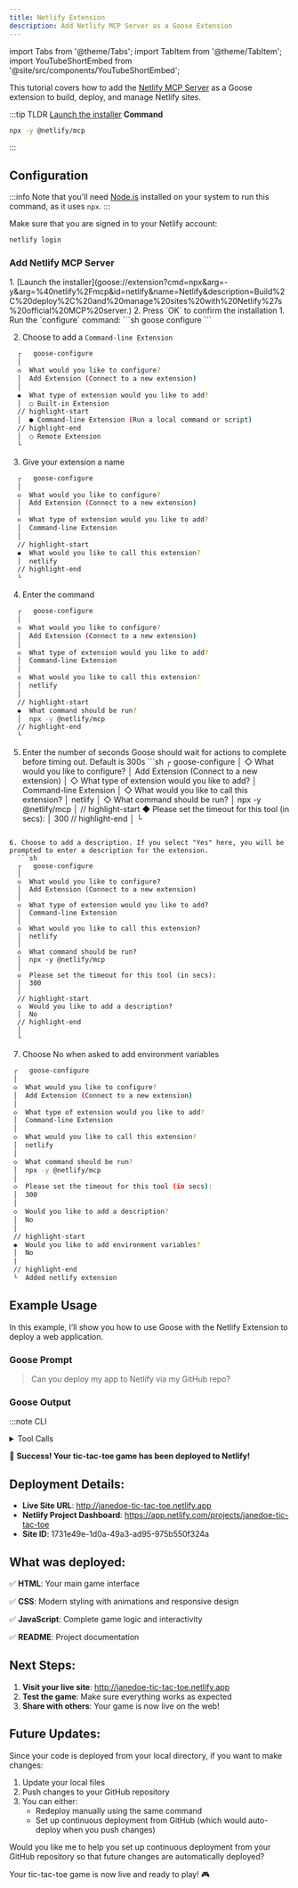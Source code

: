 ```yaml
---
title: Netlify Extension
description: Add Netlify MCP Server as a Goose Extension
---
```


import Tabs from '@theme/Tabs';
import TabItem from '@theme/TabItem';
import YouTubeShortEmbed from '@site/src/components/YouTubeShortEmbed';

<!-- <YouTubeShortEmbed videoUrl="https://www.youtube.com/embed/izoQatKtJ2I" /> -->

This tutorial covers how to add the [Netlify MCP Server](https://github.com/netlify/netlify-mcp) as a Goose extension to build, deploy, and manage Netlify sites.

:::tip TLDR
<Tabs groupId="interface">
  <TabItem value="ui" label="Goose Desktop" default>
  [Launch the installer](goose://extension?cmd=npx&arg=-y&arg=%40netlify%2Fmcp&id=netlify&name=Netlify&description=Build%2C%20deploy%2C%20and%20manage%20sites%20with%20Netlify%27s%20official%20MCP%20server.)
  </TabItem>
  <TabItem value="cli" label="Goose CLI">
  **Command**
  ```sh
  npx -y @netlify/mcp
  ```
  </TabItem>
</Tabs>
:::

## Configuration

:::info
Note that you'll need [Node.js](https://nodejs.org/) installed on your system to run this command, as it uses `npx`.
:::

Make sure that you are signed in to your Netlify account:

```bash
netlify login
```

### Add Netlify MCP Server

<Tabs groupId="interface">
  <TabItem value="ui" label="Goose Desktop" default>
  1. [Launch the installer](goose://extension?cmd=npx&arg=-y&arg=%40netlify%2Fmcp&id=netlify&name=Netlify&description=Build%2C%20deploy%2C%20and%20manage%20sites%20with%20Netlify%27s%20official%20MCP%20server.)
  2. Press `OK` to confirm the installation
  </TabItem>
  <TabItem value="cli" label="Goose CLI">
  1. Run the `configure` command:
  ```sh
  goose configure
  ```

  2. Choose to add a `Command-line Extension`
  ```sh
    ┌   goose-configure 
    │
    ◇  What would you like to configure?
    │  Add Extension (Connect to a new extension) 
    │
    ◆  What type of extension would you like to add?
    │  ○ Built-in Extension 
    // highlight-start    
    │  ● Command-line Extension (Run a local command or script)
    // highlight-end    
    │  ○ Remote Extension 
    └ 
  ```

  3. Give your extension a name
  ```sh
    ┌   goose-configure 
    │
    ◇  What would you like to configure?
    │  Add Extension (Connect to a new extension) 
    │
    ◇  What type of extension would you like to add?
    │  Command-line Extension 
    │
    // highlight-start
    ◆  What would you like to call this extension?
    │  netlify
    // highlight-end
    └ 
  ```

  4. Enter the command
  ```sh
    ┌   goose-configure 
    │
    ◇  What would you like to configure?
    │  Add Extension (Connect to a new extension) 
    │
    ◇  What type of extension would you like to add?
    │  Command-line Extension 
    │
    ◇  What would you like to call this extension?
    │  netlify
    │
    // highlight-start
    ◆  What command should be run?
    │  npx -y @netlify/mcp
    // highlight-end
    └ 
  ```  

  5. Enter the number of seconds Goose should wait for actions to complete before timing out. Default is 300s
    ```sh
    ┌   goose-configure 
    │
    ◇  What would you like to configure?
    │  Add Extension (Connect to a new extension) 
    │
    ◇  What type of extension would you like to add?
    │  Command-line Extension 
    │
    ◇  What would you like to call this extension?
    │  netlify
    │
    ◇  What command should be run?
    │  npx -y @netlify/mcp
    │
    // highlight-start
    ◆  Please set the timeout for this tool (in secs):
    │  300
    // highlight-end
    │
    └ 
  ``` 

  6. Choose to add a description. If you select "Yes" here, you will be prompted to enter a description for the extension.
    ```sh
    ┌   goose-configure 
    │
    ◇  What would you like to configure?
    │  Add Extension (Connect to a new extension) 
    │
    ◇  What type of extension would you like to add?
    │  Command-line Extension 
    │
    ◇  What would you like to call this extension?
    │  netlify
    │
    ◇  What command should be run?
    │  npx -y @netlify/mcp
    │
    ◇  Please set the timeout for this tool (in secs):
    │  300
    │
    // highlight-start
    ◇  Would you like to add a description?
    │  No
    // highlight-end
    │
    └ 
  ```
  
  7. Choose No when asked to add environment variables

   ```sh
    ┌   goose-configure 
    │
    ◇  What would you like to configure?
    │  Add Extension (Connect to a new extension) 
    │
    ◇  What type of extension would you like to add?
    │  Command-line Extension 
    │
    ◇  What would you like to call this extension?
    │  netlify
    │
    ◇  What command should be run?
    │  npx -y @netlify/mcp
    │     
    ◇  Please set the timeout for this tool (in secs):
    │  300
    │
    ◇  Would you like to add a description?
    │  No
    │    
    // highlight-start
    ◆  Would you like to add environment variables?
    │  No
    |
    // highlight-end
    └  Added netlify extension
  ```  

  </TabItem>
</Tabs>

## Example Usage

In this example, I’ll show you how to use Goose with the Netlify Extension to deploy a web application.

### Goose Prompt

> Can you deploy my app to Netlify via my GitHub repo?

### Goose Output

:::note CLI

<details>
<summary>Tool Calls</summary>
    I'll help you deploy your tic-tac-toe app to Netlify from your GitHub repository. Let me first check your Netlify account and then set up the deployment.

    ─── netlify-user-services | netlify ──────────────────────────

    selectSchema: <br/>
        &nbsp;&nbsp;&nbsp;&nbsp;operation: get-user <br/>
        &nbsp;&nbsp;&nbsp;&nbsp;params:

    Great! I can see you're logged into Netlify with your GitHub account connected. Now let me create a new Netlify site and deploy your tic-tac-toe app from your GitHub repository.

    ─── netlify-project-services | netlify ──────────────────────────

    selectSchema:<br/>
        &nbsp;&nbsp;&nbsp;&nbsp;operation: create-new-project<br/>
        &nbsp;&nbsp;&nbsp;&nbsp;params:<br/>
            &nbsp;&nbsp;&nbsp;&nbsp;&nbsp;&nbsp;&nbsp;&nbsp;name: tic-tac-toe-game

    Let me try a different name for the project:

    ─── netlify-project-services | netlify ──────────────────────────

    selectSchema:<br/>
        &nbsp;&nbsp;&nbsp;&nbsp;operation: create-new-project<br/>
        &nbsp;&nbsp;&nbsp;&nbsp;params:<br/>
            &nbsp;&nbsp;&nbsp;&nbsp;&nbsp;&nbsp;&nbsp;&nbsp;name: janedoe-tic-tac-toe

    Perfect! I've created a new Netlify site called "janedoe-tic-tac-toe". Now I need to deploy your code from the GitHub repository. Let me deploy the site:

    ─── netlify-deploy-services | netlify ──────────────────────────

    selectSchema:<br/>
        &nbsp;&nbsp;&nbsp;&nbsp;operation: deploy-site<br/>
        &nbsp;&nbsp;&nbsp;&nbsp;params:<br/>
            &nbsp;&nbsp;&nbsp;&nbsp;&nbsp;&nbsp;&nbsp;&nbsp;deployDirectory: /Users/janedoe/Development/tic-tac-toe<br/>
            &nbsp;&nbsp;&nbsp;&nbsp;&nbsp;&nbsp;&nbsp;&nbsp;siteId: 1731e49e-1d0a-49a3-ad95-975b550f324a

    Let me check the deployment status and get the live URL for your site:

    ─── netlify-project-services | netlify ──────────────────────────

    selectSchema:<br/>
        &nbsp;&nbsp;&nbsp;&nbsp;operation: get-project<br/>
        &nbsp;&nbsp;&nbsp;&nbsp;params:<br/>
            &nbsp;&nbsp;&nbsp;&nbsp;&nbsp;&nbsp;&nbsp;&nbsp;siteId: 1731e49e-1d0a-49a3-ad95-975b550f324a
</details>

🎉 **Success! Your tic-tac-toe game has been deployed to Netlify!**

## Deployment Details:

- **Live Site URL**: http://janedoe-tic-tac-toe.netlify.app
- **Netlify Project Dashboard**: https://app.netlify.com/projects/janedoe-tic-tac-toe
- **Site ID**: 1731e49e-1d0a-49a3-ad95-975b550f324a

## What was deployed:

✅ **HTML**: Your main game interface

✅ **CSS**: Modern styling with animations and responsive design

✅ **JavaScript**: Complete game logic and interactivity

✅ **README**: Project documentation

## Next Steps:

1. **Visit your live site**: http://janedoe-tic-tac-toe.netlify.app
2. **Test the game**: Make sure everything works as expected
3. **Share with others**: Your game is now live on the web!

## Future Updates:

Since your code is deployed from your local directory, if you want to make changes:

1. Update your local files
2. Push changes to your GitHub repository
3. You can either:
   - Redeploy manually using the same command
   - Set up continuous deployment from GitHub (which would auto-deploy when you push changes)

Would you like me to help you set up continuous deployment from your GitHub repository so that future changes are automatically deployed?

Your tic-tac-toe game is now live and ready to play! 🎮